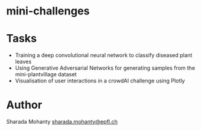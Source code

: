 # mini-challenges

# Tasks
* Training a deep convolutional neural network to classify diseased plant leaves
* Using Generative Adversarial Networks for generating samples from the mini-plantvillage dataset
* Visualisation of user interactions in a crowdAI challenge using Plotly


# Author
Sharada Mohanty <sharada.mohanty@epfl.ch>
